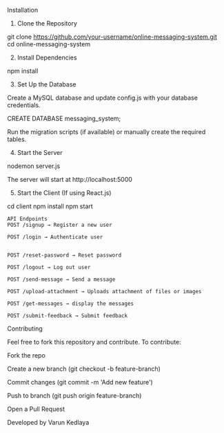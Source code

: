 Installation

1. Clone the Repository

git clone https://github.com/your-username/online-messaging-system.git
cd online-messaging-system

2. Install Dependencies

npm install

3. Set Up the Database

Create a MySQL database and update config.js with your database credentials.

CREATE DATABASE messaging_system;

Run the migration scripts (if available) or manually create the required tables.

4. Start the Server

nodemon server.js

The server will start at http://localhost:5000

5. Start the Client (If using React.js)

cd client
npm install
npm start

```
API Endpoints
POST /signup → Register a new user

POST /login → Authenticate user


POST /reset-password → Reset password

POST /logout → Log out user

POST /send-message → Send a message

POST /upload-attachment → Uploads attachment of files or images

POST /get-messages → display the messages

POST /submit-feedback → Submit feedback

```

Contributing

Feel free to fork this repository and contribute. To contribute:

Fork the repo

Create a new branch (git checkout -b feature-branch)

Commit changes (git commit -m 'Add new feature')

Push to branch (git push origin feature-branch)

Open a Pull Request

Developed by Varun Kedlaya
